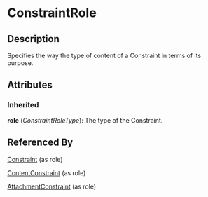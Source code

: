 
# ConstraintRole







## Description

Specifies the way the type of content of a Constraint in terms of its purpose.


## Attributes

### Inherited

**role** (*ConstraintRoleType*): The type of the Constraint.





## Referenced By

[Constraint](Constraint.md) (as role)

[ContentConstraint](ContentConstraint.md) (as role)

[AttachmentConstraint](AttachmentConstraint.md) (as role)


